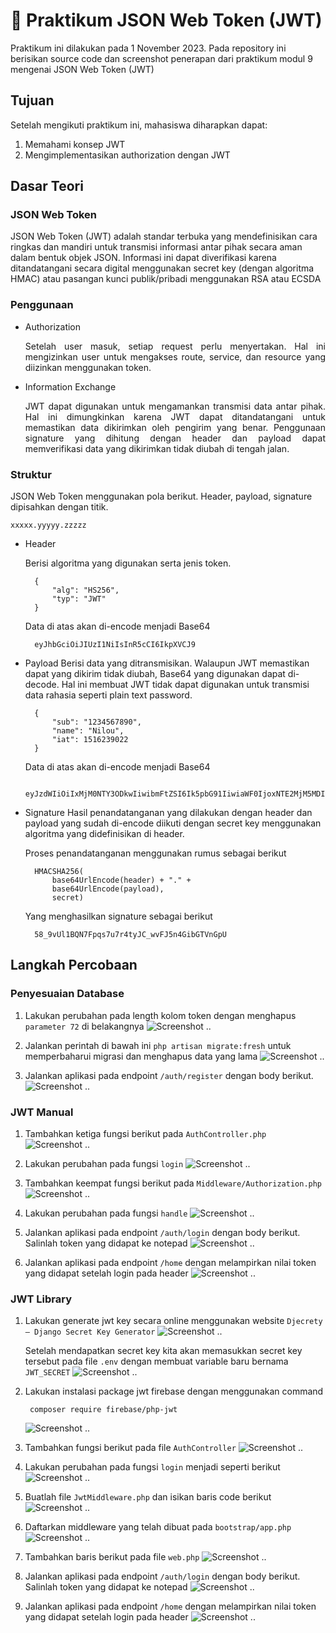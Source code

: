 # :ledger: Praktikum JSON Web Token (JWT)
Praktikum ini dilakukan pada 1 November 2023. Pada repository ini berisikan source code dan screenshot penerapan dari praktikum modul 9 mengenai JSON Web Token (JWT)

## Tujuan
Setelah mengikuti praktikum ini, mahasiswa diharapkan dapat:
1. Memahami konsep JWT
2. Mengimplementasikan authorization dengan JWT

## Dasar Teori
### JSON Web Token
JSON Web Token (JWT) adalah standar terbuka yang mendefinisikan cara ringkas dan mandiri untuk transmisi informasi antar pihak secara aman dalam bentuk objek JSON. Informasi ini dapat diverifikasi karena ditandatangani secara digital menggunakan secret key (dengan algoritma HMAC) atau pasangan kunci publik/pribadi menggunakan RSA atau ECSDA

### Penggunaan
- Authorization
    <p align="justify">
    Setelah user masuk, setiap request perlu menyertakan. Hal ini mengizinkan user untuk mengakses route, service, dan resource yang diizinkan menggunakan token.
    </p>

- Information Exchange
    <p align="justify">
    JWT dapat digunakan untuk mengamankan transmisi data antar pihak. Hal ini dimungkinkan karena JWT dapat ditandatangani untuk memastikan data dikirimkan oleh pengirim yang benar. Penggunaan signature yang dihitung dengan header dan payload dapat memverifikasi data yang dikirimkan tidak diubah di tengah jalan.
    </p>

### Struktur
JSON Web Token menggunakan pola berikut. Header, payload, signature dipisahkan dengan titik.

    xxxxx.yyyyy.zzzzz

- Header

    Berisi algoritma yang digunakan serta jenis token.
    
        {
            "alg": "HS256",
            "typ": "JWT"
        }
    Data di atas akan di-encode menjadi Base64

        eyJhbGciOiJIUzI1NiIsInR5cCI6IkpXVCJ9

- Payload
    Berisi data yang ditransmisikan. Walaupun JWT memastikan dapat yang dikirim tidak diubah, Base64 yang digunakan dapat di-decode. Hal ini membuat JWT tidak dapat digunakan untuk transmisi data rahasia seperti plain text password.

        {
            "sub": "1234567890",
            "name": "Nilou",
            "iat": 1516239022
        }

    Data di atas akan di-encode menjadi Base64
        
        eyJzdWIiOiIxMjM0NTY3ODkwIiwibmFtZSI6Ik5pbG91IiwiaWF0IjoxNTE2MjM5MDIyfQ

- Signature
    Hasil penandatanganan yang dilakukan dengan header dan payload yang sudah di-encode diikuti dengan secret key menggunakan algoritma yang didefinisikan di header.

    Proses penandatanganan menggunakan rumus sebagai berikut
        
        HMACSHA256(
            base64UrlEncode(header) + "." +
            base64UrlEncode(payload),
            secret)

    Yang menghasilkan signature sebagai berikut
        
        58_9vUl1BQN7Fpqs7u7r4tyJC_wvFJ5n4GibGTVnGpU

## Langkah Percobaan
### Penyesuaian Database
1. Lakukan perubahan pada length kolom token dengan menghapus `parameter 72` di belakangnya
    ![Screenshot .. ](../Screenshot/praktikum9/91.png)

2. Jalankan perintah di bawah ini `php artisan migrate:fresh` untuk memperbaharui migrasi dan menghapus data yang lama
    ![Screenshot .. ](../Screenshot/praktikum9/92.png)
    
3. Jalankan aplikasi pada endpoint `/auth/register` dengan body berikut.
    ![Screenshot .. ](../Screenshot/praktikum9/93.png)
    

### JWT Manual
1. Tambahkan ketiga fungsi berikut pada `AuthController.php`
    ![Screenshot .. ](../Screenshot/praktikum9/94.png)
    
2. Lakukan perubahan pada fungsi `login`
    ![Screenshot .. ](../Screenshot/praktikum9/95.png)
    
3. Tambahkan keempat fungsi berikut pada `Middleware/Authorization.php`
    ![Screenshot .. ](../Screenshot/praktikum9/96.png)
    
4. Lakukan perubahan pada fungsi `handle`
    ![Screenshot .. ](../Screenshot/praktikum9/97.png)
    
5. Jalankan aplikasi pada endpoint `/auth/login` dengan body berikut. Salinlah token yang didapat ke notepad
    ![Screenshot .. ](../Screenshot/praktikum9/98.png)
    
6. Jalankan aplikasi pada endpoint `/home` dengan melampirkan nilai token yang didapat setelah login pada header
    ![Screenshot .. ](../Screenshot/praktikum9/99.png)
    

### JWT Library
1. Lakukan generate jwt key secara online menggunakan website `Djecrety ― Django Secret Key Generator`
    ![Screenshot .. ](../Screenshot/praktikum9/910.png)
    
    Setelah mendapatkan secret key kita akan memasukkan secret key tersebut pada file `.env` dengan membuat variable baru bernama `JWT_SECRET`
    ![Screenshot .. ](../Screenshot/praktikum9/911.png)

2. Lakukan instalasi package jwt firebase dengan menggunakan command 
    
        composer require firebase/php-jwt

    ![Screenshot .. ](../Screenshot/praktikum9/912.png)
    

3. Tambahkan fungsi berikut pada file `AuthController`
    ![Screenshot .. ](../Screenshot/praktikum9/913.png)
    
4. Lakukan perubahan pada fungsi `login` menjadi seperti berikut
    ![Screenshot .. ](../Screenshot/praktikum9/914.png)
    
5. Buatlah file `JwtMiddleware.php` dan isikan baris code berikut
    ![Screenshot .. ](../Screenshot/praktikum9/915.png)
    
6. Daftarkan middleware yang telah dibuat pada `bootstrap/app.php`
    ![Screenshot .. ](../Screenshot/praktikum9/916.png)
    
7. Tambahkan baris berikut pada file `web.php`
    ![Screenshot .. ](../Screenshot/praktikum9/917.png)
    
8. Jalankan aplikasi pada endpoint `/auth/login` dengan body berikut. Salinlah token yang didapat ke notepad
    ![Screenshot .. ](../Screenshot/praktikum9/918.png)
    
9. Jalankan aplikasi pada endpoint `/home` dengan melampirkan nilai token yang didapat setelah login pada header
    ![Screenshot .. ](../Screenshot/praktikum9/919.png)
    
